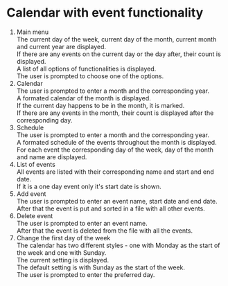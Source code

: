 # Calendar with event functionality
1) Main menu<br>
  The current day of the week, current day of the month, current month and current year are displayed.<br>
  If there are any events on the current day or the day after, their count is displayed.<br>
  A list of all options of functionalities is displayed.<br>
  The user is prompted to choose one of the options.<br>
2) Calendar<br>
  The user is prompted to enter a month and the corresponding year.<br>
  A formated calendar of the month is displayed.<br>
  If the current day happens to be in the month, it is marked.<br>
  If there are any events in the month, their count is displayed after the corresponding day.<br>
3) Schedule<br>
  The user is prompted to enter a month and the corresponding year.<br>
  A formated schedule of the events throughout the month is displayed.<br>
  For each event the corresponding day of the week, day of the month and name are displayed.<br>
4) List of events<br>
  All events are listed with their corresponding name and start and end date.<br>
  If it is a one day event only it's start date is shown.<br>
5) Add event<br>
  The user is prompted to enter an event name, start date and end date.<br>
  After that the event is put and sorted in a file with all other events.<br>
6) Delete event<br>
  The user is prompted to enter an event name.<br>
  After that the event is deleted from the file with all the events.<br>
7) Change the first day of the week<br>
  The calendar has two different styles - one with Monday as the start of the week and one with Sunday.<br>
  The current setting is displayed.<br>
  The default setting is with Sunday as the start of the week.<br>
  The user is prompted to enter the preferred day.<br>
